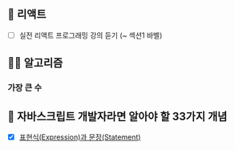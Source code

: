 ##  📘 리액트
- [ ] 실전 리액트 프로그래밍 강의 듣기 (~ 섹션1 바벨)

## 👩‍💻 알고리즘
### 가장 큰 수

## 🔨 자바스크립트 개발자라면 알아야 할 33가지 개념
- [x] [표현식(Expression)과 문장(Statement)](https://velog.io/@jakeseo_me/%EC%9E%90%EB%B0%94%EC%8A%A4%ED%81%AC%EB%A6%BD%ED%8A%B8-%EA%B0%9C%EB%B0%9C%EC%9E%90%EB%9D%BC%EB%A9%B4-%EC%95%8C%EC%95%84%EC%95%BC-%ED%95%A0-33%EA%B0%80%EC%A7%80-%EA%B0%9C%EB%85%90-7-%ED%91%9C%ED%98%84%EC%8B%9D%EA%B3%BC-%EB%AC%B8Statement-%EB%B2%88%EC%97%AD-2xjuhvbal7)
